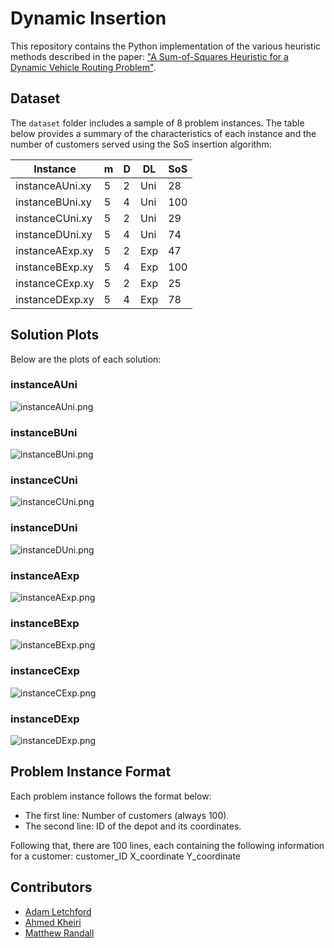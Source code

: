 # Dynamic Insertion

This repository contains the Python implementation of the various heuristic methods described in the paper: ["A Sum-of-Squares Heuristic for a Dynamic Vehicle Routing Problem"](https://www.lancaster.ac.uk/staff/letchfoa/articles/dynamic-insertion.pdf).

## Dataset

The `dataset` folder includes a sample of 8 problem instances. The table below provides a summary of the characteristics of each instance and the number of customers served using the SoS insertion algorithm:

| Instance         | m   | D   | DL  | SoS |
|------------------|-----|-----|-----|-----|
| instanceAUni.xy  | 5   | 2   | Uni | 28  |
| instanceBUni.xy  | 5   | 4   | Uni | 100 |
| instanceCUni.xy  | 5   | 2   | Uni | 29  |
| instanceDUni.xy  | 5   | 4   | Uni | 74  |
| instanceAExp.xy  | 5   | 2   | Exp | 47  |
| instanceBExp.xy  | 5   | 4   | Exp | 100 |
| instanceCExp.xy  | 5   | 2   | Exp | 25  |
| instanceDExp.xy  | 5   | 4   | Exp | 78  |

## Solution Plots

Below are the plots of each solution:

### instanceAUni

![instanceAUni.png](plots/instanceAUni.png)

### instanceBUni

![instanceBUni.png](plots/instanceBUni.png)

### instanceCUni

![instanceCUni.png](plots/instanceCUni.png)

### instanceDUni

![instanceDUni.png](plots/instanceDUni.png)

### instanceAExp

![instanceAExp.png](plots/instanceAExp.png)

### instanceBExp

![instanceBExp.png](plots/instanceBExp.png)

### instanceCExp

![instanceCExp.png](plots/instanceCExp.png)

### instanceDExp

![instanceDExp.png](plots/instanceDExp.png)

## Problem Instance Format

Each problem instance follows the format below:

- The first line: Number of customers (always 100).
- The second line: ID of the depot and its coordinates.

Following that, there are 100 lines, each containing the following information for a customer: customer_ID X_coordinate Y_coordinate


## Contributors

- [Adam Letchford](https://www.lancaster.ac.uk/staff/letchfoa/)
- [Ahmed Kheiri](https://ahmedkheiri.github.io/)
- [Matthew Randall](https://www.lancaster.ac.uk/stor-i-student-sites/matthew-randall/)